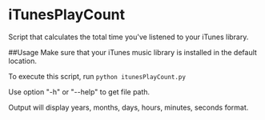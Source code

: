 # iTunesPlayCount
Script that calculates the total time you've listened to your iTunes library.

##Usage
Make sure that your iTunes music library is installed in the default location.

To execute this script, run `python itunesPlayCount.py`

Use option "-h" or "--help" to get file path.

Output will display years, months, days, hours, minutes, seconds format.
